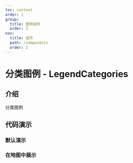 ```yaml
---
toc: content
order: 1
group:
  title: 图例组件
  order: 3
nav:
  title: 组件
  path: /components
  order: 2
---
```


# 分类图例 - LegendCategories

## 介绍

分类图例

## 代码演示

### 默认演示

<code src="./demos/default.tsx" compact defaultShowCode></code>

### 在地图中展示

<code src="./demos/map-default.tsx" compact defaultShowCode></code>

<API></API>
